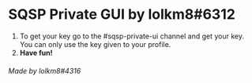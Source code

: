 # SQSP Private GUI by lolkm8#6312

1.  To get your key go to the #sqsp-private-ui channel and get your key. You can only use the key given to your profile.
2. __Have fun!__

###### Made by lolkm8#4316
